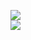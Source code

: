 [![](https://img.shields.io/badge/Made%20With-Github%20Spray-lightgrey.svg?style=for-the-badge&logo=github)](https://github.com/Annihil/github-spray#25104)  
[![](https://i.imgur.com/2DrTn0Z.gif)](https://github.com/Annihil/github-spray)
